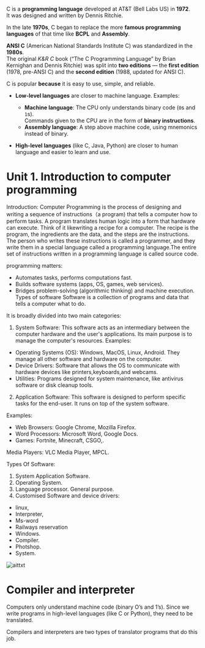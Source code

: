 C is a **programming language** developed at AT&T (Bell Labs US) in **1972**.  
It was designed and written by Dennis Ritchie.  

In the late **1970s**, C began to replace the more **famous programming languages** of that time like **BCPL** and **Assembly**.  

**ANSI C** (American National Standards Institute C) was standardized in the **1980s**.  
The original *K&R C* book (“The C Programming Language” by Brian Kernighan and Dennis Ritchie) was split into **two editions** — the **first edition** (1978, pre-ANSI C) and the **second edition** (1988, updated for ANSI C).

C is popular **because** it is easy to use, simple, and reliable.

- **Low-level languages** are closer to machine language. Examples:
  - **Machine language**: The CPU only understands binary code (`0`s and `1`s).  
    Commands given to the CPU are in the form of **binary instructions**.  
  - **Assembly language**: A step above machine code, using mnemonics instead of binary.

- **High-level languages** (like C, Java, Python) are closer to human language and easier to learn and use.


# Unit 1. Introduction to computer programming

Introduction: Computer Programming is the process of designing and writing a sequence of instructions（a program) that tells a computer how to perform tasks. A program translates human logic into a form that hardware can execute.
Think of it likewriting a recipe for a computer. The recipe is the program, the ingredients are the data, and the steps are the instructions. The person who writes these instructions is called a programmer, and they write them in a special language called a programming
language.The entire set of instructions written in a programming language is called source
code.

programming matters:
- Automates tasks, performs computations fast.
- Builds software systems (apps, OS, games, web services).
- Bridges problem-solving (algorithmic thinking) and machine execution.
Types of software
Software is a collection of programs and data that tells a computer what to do. 

It is broadly
divided into two main categories:

1. System Software: This software acts as an intermediary between the computer hardware and the user's applications. Its main purpose is to manage the computer's
resources. Examples:
- Operating Systems (OS): Windows, MacOS, Linux, Android. They manage all
other software and hardware on the computer.
- Device Drivers: Software that allows the OS to communicate with hardware
devices like printers,keyboards,and webcams.
- Utilities: Programs designed for system maintenance, like antivirus software or disk cleanup tools.

2. Application Software: This software is designed to perform specific tasks for the end-user. It runs on top of the system software.

Examples:
- Web Browsers: Google Chrome, Mozilla Firefox.
- Word Processors: Microsoft Word, Google Docs.
- Games: Fortnite, Minecraft, CSGO,.

Media Players: VLC Media Player, MPCL.

Types Of Software:
1. System Application
Software.
2. Operating System.
3. Language processor.
General purpose.
4. Customised Software
and device drivers:
- linux,
- Interpreter,
- Ms-word
- Railways reservation
- Windows.
- Compiler.
- Photshop.
- System.

![aittxt](.png)

# Compiler and interpreter

Computers only understand machine code (binary O’s and 1’s). Since we write programs in high-level languages (like C or Python), they need to be translated.

Compilers and interpreters are two types of translator programs that do this job.
